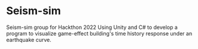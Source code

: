 # Seism-sim
Seism-sim group for Hackthon 2022
Using Unity and C# to develop a program to visualize game-effect building's time history response under an earthquake curve.
